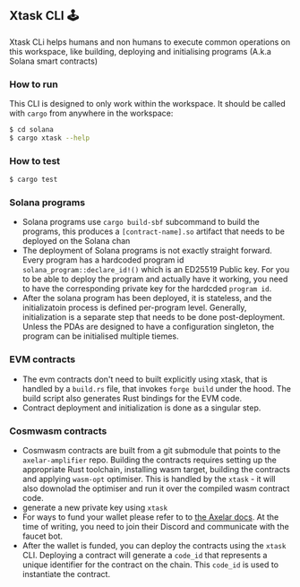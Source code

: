 ## Xtask CLI :joystick:

Xtask CLi helps humans and non humans to execute common operations on this workspace,
like building, deploying and initialising programs (A.k.a Solana smart contracts)

### How to run

This CLI is designed to only work within the workspace. It should be called with
`cargo` from anywhere in the workspace:

```bash
$ cd solana
$ cargo xtask --help
```

### How to test

```bash
$ cargo test
```

### Solana programs

- Solana programs use `cargo build-sbf` subcommand to build the programs, this produces a `[contract-name].so` artifact that needs to be deployed on the Solana chan
- The deployment of Solana programs is not exactly straight forward. Every program has a hardcoded program id `solana_program::declare_id!()` which is an ED25519 Public key. For you to be able to deploy the program and actually have it working, you need to have the corresponding private key for the hardcded `program id`.
- After the solana program has been deployed, it is stateless, and the initializatoin process is defined per-program level. Generally, initialization is a separate step that needs to be done post-deployment. Unless the PDAs are designed to have a configuration singleton, the program can be initialised multiple tiemes.

### EVM contracts

- The evm contracts don't need to built explicitly using xtask, that is handled by a `build.rs` file, that invokes `forge build` under the hood. The build script also generates Rust bindings for the EVM code.
- Contract deployment and initialization is done as a singular step.

### Cosmwasm contracts

- Cosmwasm contracts are built from a git submodule that points to the `axelar-amplifier` repo. Building the contracts requires setting up the appropriate Rust toolchain, installing wasm target, building the contracts and applying `wasm-opt` optimiser. This is handled by the `xtask` - it will also downolad the optimiser and run it over the compiled wasm contract code.
- generate a new private key using `xtask`
- For ways to fund your wallet please refer to to [the Axelar docs](https://docs.axelar.dev/dev/amplifier/chain-integration/integrate-a-chain#make-sure-you-have-a-funded-wallet). At the time of writing, you need to join their Discord and communicate with the faucet bot.
- After the wallet is funded, you can deploy the contracts using the `xtask` CLI. Deploying a contract will generate a `code_id` that represents a unique identifier for the contract on the chain. This `code_id` is used to instantiate the contract.
